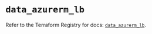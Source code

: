 # `data_azurerm_lb`

Refer to the Terraform Registry for docs: [`data_azurerm_lb`](https://registry.terraform.io/providers/hashicorp/azurerm/4.3.0/docs/data-sources/lb).
